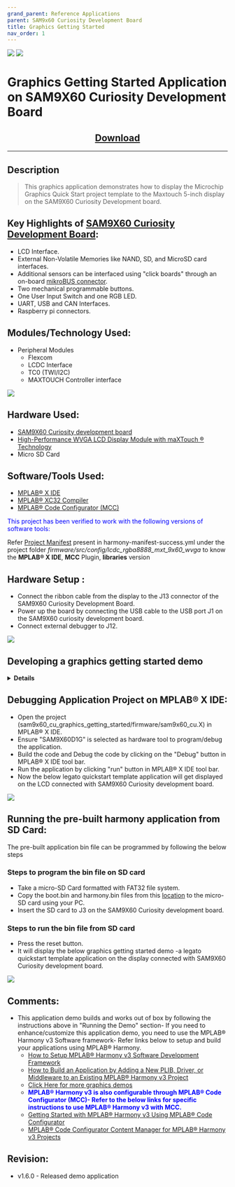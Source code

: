 ```yaml
---
grand_parent: Reference Applications
parent: SAM9x60 Curiosity Development Board
title: Graphics Getting Started
nav_order: 1
---
```


<img src = "images/microchip_logo.png">

<img src = "images/microchip_mplab_harmony_logo_small.png">

# Graphics Getting Started  Application on SAM9X60 Curiosity Development Board
<h2 align="center"> <a href="https://github.com/Microchip-MPLAB-Harmony/reference_apps/releases/latest/download/sam9x60_cu_graphics_getting_started.zip" > Download </a> </h2>

-----
## Description

>  This graphics application demonstrates how to display the Microchip Graphics Quick Start project template to the Maxtouch 5-inch display on the SAM9X60 Curiosity Development board.

## Key Highlights of [SAM9X60 Curiosity Development Board](https://www.microchip.com/en-us/development-tool/EV40E67A):

* LCD Interface.
* External Non-Volatile Memories like NAND, SD, and MicroSD card interfaces.
* Additional sensors can be interfaced using "click boards" through an on-board [mikroBUS connector](https://www.mikroe.com/click).
* Two mechanical programmable buttons.
* One User Input Switch and one RGB LED.
* UART, USB and CAN Interfaces.
* Raspberry pi connectors.


## Modules/Technology Used:

- Peripheral Modules
    - Flexcom
    - LCDC Interface
    - TC0 (TWI/I2C)
    - MAXTOUCH Controller interface  <br>
<img src = "images/project_graph.png" align="middle">

## Hardware Used:  

- [SAM9X60 Curiosity development board](https://www.microchip.com/en-us/development-tool/EV40E67A)
- [High-Performance WVGA LCD Display Module with maXTouch ® Technology](https://www.microchip.com/en-us/development-tool/AC320005-5)
- Micro SD Card

## Software/Tools Used:
- [MPLAB® X IDE](https://microchipdeveloper.com/mplabx:installation)
- [MPLAB® XC32 Compiler](https://microchipdeveloper.com/install:xc32)
- [MPLAB® Code Configurator (MCC)](https://microchipdeveloper.com/install:mcc)

<span style="color:blue"> This project has been verified to work with the following versions of software tools:</span>

Refer [Project Manifest](./firmware/src/config/lcdc_rgba8888_mxt_9x60_wvga/harmony-manifest-success.yml) present in harmony-manifest-success.yml under the project folder *firmware/src/config/lcdc_rgba8888_mxt_9x60_wvga* to know the **MPLAB® X IDE**, **MCC** Plugin, **libraries**  version

## Hardware Setup : <span id="Setup1"><span>
- Connect the ribbon cable from the display to the J13 connector of the SAM9X60 Curiosity Development Board.
- Power up the board by connecting the USB cable to the USB port J1 on the SAM9X60 curiosity development board.
- Connect external debugger to J12.    <br>
 
<img src = "images/hardware_setup1.png">

## Developing a graphics getting started demo
<details>
  <summary><B>Details</B></summary>
- Launch MPLAB® X IDE- From the main menu, click on File, then New Project. Under "Projects" choose `32-bit MCC  Harmony Project`, click Next- For `Framework Path` choose the location on your PC where you want to download the Harmony 3 framework- Click Next.  <br>
<img src = "images/step1.png"> <br>
<img src = "images/step2.png">  <br>
- Enter `Location` , `Folder` and `Name` of the project. Click Next.  <br>
<img src = "images/step3.png">  <br>
- In the `Configuration Settings` window, for `Name`  enter `lcdc_rgba8888_mxt_9x60_wvga`, for `Device Family` select `SAM`, for `Target Device` select `SAM9X60D1G`. Click Finish.  <br>  
This creates an empty project and set this project as `main project` if there are other projects open in the project explorer window.  <br>
<img src = "images/step4.png">  <br>
- From main menu, click on `Tools` -> `Embedded` -> `MPLAB® Code Configurator` or click MCC button in the MPLAB® X IDE tool bar. It will launch Content manger Wizard. Then select MPLAB® Harmony.  <br>
<img src = "images/step5.png">  <br>
- In addition to the required packages, download the optional packages gfx_sam9x60, bsp, csp, core, gfx, dev_packs  and then click Finish. Content download will take some time. Please wait till all the contents are downloaded.  <br>
<img src = "images/step7.png">  <br>
- Now project graph will be displayed. From device resource add `Board Support Packages`  for `SAM9X60 Curiosity Kit BSP` to `Project Graph`.  <br>
<img src = "images/step8.png">  <br>
- From device resource add Graphics -> Templates -> `Legato Graphics w/PDA TM5000 Display` to `Project Graph`. You will be prompted to allow auto-connection and auto-activation  of several components- Click on Yes for all of them except “FreeRTOS".  <br>
<img src = "images/step9.png">  <br>
- Choosing the `Legato Graphics w/PDA TM5000 Display` template automatically populates rest of the project components. This can be seen in the way the project graph is setup and connected.  <br>
- In the project graph, click on `Flexcom6`. In the `Configuration Options` window, select clock speed as 100,000 (100KHz).    <br>
<img src = "images/step10.png">  <br>
- In the project graph, click on `LE LCDC Driver`. In the `Configuration Options` window, select output color mode  as 18BPP.  <br>
<img src = "images/step11.png">  <br>
- From the project graph window, plugins menu select `Pin Configuration`.  <br>
<img src = "images/step12.png">  <br>
- You can see that PA30 and PA31 are set to FLEXCOM6. Enable pullups for those pins. Ensure  all the pins are configured as below:  <br>
<img src = "images/step13.png">  <br>
- Now Save all. Then click generate code. This will generate code for all the peripherals that have been added in the project graph.  <br>
<img src = "images/step14.png">  <br>
- Now let us use Microchip Graphics Composer(MGC) to design the graphics to be displayed on the LCD screen and generate the legato library. From the Project graph -> plugin, launch Legato Graphics Composer. (From next software update, this plugin will be renamed to Microchip Graphics Composer)  <br>
<img src = "images/step15.png">  <br>
- From the window that pops-up, click on `Create a new project` using the new project wizard.  <br>
<img src = "images/step16.png">  <br>
- In the `Display Configuration` window, choose `WVGA (800x480)` for `Presets` and click on Apply. You will see that the Width and Height are updated. Click Next.  <br>
<img src = "images/step17.png">  <br>
- For `Color Mode` -> select RGBA_8888. Click Next. For `Memory Profile` -> select `MPU`. Click Next. In the `Project Template` window, select the `Start with a basic quickstart project template` checkbox. Click Next. Click Finish  <br>
- You will see the following screen generated by the composer.  <br>
<img src = "images/step18.png">  <br>
- After the graphics display is composed, you can generate the design files by clicking the `Generate Code` from the File option in the main menu .  <br>
<img src = "images/step19.png">  <br>
- You can save the design files by clicking on File from the main menu and selecting `Save As`. Provide a filename with <configuration_name>_design and save it in the <configuration folder>( That way the next time MGC is launched, the design file is automatically opened) and click Save.  <br>
<img src = "images/step20.png">  <br>
- You can now exit Microchip Graphics Composer by clicking on Exit from File option in the main menu.  <br>
- From MCC, click on Generate Code. This will generate code for the quickstart template designed using Microchip Graphics Composer.  <br>
<img src = "images/step14.png">  <br>
- Lastly change the following code. In Legato -> renderer -> legato_renderer.c, add proper section for no cache attribute as shown below:  <br>
The `.region_nocache` memory location is defined in the linker file and lets the linker know which memory region is to be used for scratch buffers.  <br>
<img src = "images/step24.png">  <br>
- Now right click on the project and click `Properties`. For `Connected Hardware Tool` -> select connected hardware debugger used, for `Compiler Toolchain` -> select XC32 and click Apply.  <br>
<img src = "images/step25.png">  <br>
- From J-32 , `Option categories` choose `Communication` and for `JTAG Method`, select `4-wire JTAG`.  <br>
<img src = "images/step21.png">  <br>
- Select Bootstrap for Categories and select the `Use Bootstrap` checkbox. For `bootstrap file` -> select the at91bootstrap elf file from [here](./firmware/sam9x60_cu.X/)- Click on Apply and OK.  <br>
<img src = "images/step22.png">  <br>
- Clean and build the project. You should see a message on the output console that the project was successfully built. This completes the development of the basic graphics quickstart getting started  application.  <br>
</details>  

## Debugging Application Project on MPLAB® X IDE:  
- Open the project (sam9x60_cu_graphics_getting_started/firmware/sam9x60_cu.X) in MPLAB® X IDE.  
- Ensure "SAM9X60D1G" is selected as hardware tool to program/debug the application.  
- Build the code and Debug the code by clicking on the "Debug" button in MPLAB® X IDE tool bar.   
- Run the application by clicking "run" button in MPLAB® X IDE tool bar.  
- Now the below legato quickstart template application will get displayed on the LCD connected with SAM9X60 Curiosity development board.  

<img src = "images/step26.png">  

## Running the pre-built harmony application from SD Card:
The pre-built application bin file can be programmed by following the below steps

### Steps to program the bin file on SD card
- Take a micro-SD Card formatted with FAT32 file system.  
- Copy the boot.bin and harmony.bin files from this [location](./hex) to the micro-SD card using your PC.  
- Insert the SD card to J3 on the SAM9X60 Curiosity development board.  

### Steps to run the bin file from SD card 
- Press the reset button.
- It will display the  below graphics getting started demo -a legato quickstart template application on the display connected with SAM9X60 Curiosity development board.

<img src = "images/step26.png">

## Comments:
- This application demo builds and works out of box by following the instructions above in "Running the Demo" section- If you need to enhance/customize this application demo, you need to use the MPLAB® Harmony v3 Software framework- Refer links below to setup and build your applications using MPLAB® Harmony.
    - [How to Setup MPLAB® Harmony v3 Software Development Framework](https://ww1.microchip.com/downloads/en/DeviceDoc/How_to_Setup_MPLAB_%20Harmony_v3_Software_Development_Framework_DS90003232C.pdf)
    - [How to Build an Application by Adding a New PLIB, Driver, or Middleware to an Existing MPLAB® Harmony v3 Project](https://microchipdeveloper.com/32mpu:sam9x60-ek-h3-csp-app)
	- [Click Here for more graphics demos](https://github.com/Microchip-MPLAB-Harmony/gfx_apps_sam_9x60)  
    - <span style="color:blue"> **MPLAB® Harmony v3 is also configurable through MPLAB® Code Configurator (MCC)- Refer to the below links for specific instructions to use MPLAB® Harmony v3 with MCC.**</span>
    - [Getting Started with MPLAB® Harmony v3 Using MPLAB® Code Configurator](https://www.youtube.com/watch?v=KdhltTWaDp0)
    - [MPLAB® Code Configurator Content Manager for MPLAB® Harmony v3 Projects](https://www.youtube.com/watch?v=PRewTzrI3iE)

## Revision:
- v1.6.0 - Released demo application
